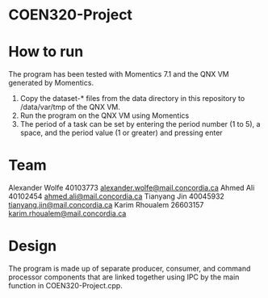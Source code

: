 # COEN320-Project

# How to run
The program has been tested with Momentics 7.1 and the QNX VM generated by Momentics.

1. Copy the dataset-* files from the data directory in this repository to /data/var/tmp of the QNX VM.
2. Run the program on the QNX VM using Momentics
3. The period of a task can be set by entering the period number (1 to 5), a space, and the period value (1 or greater) and pressing enter


# Team
Alexander Wolfe 40103773 alexander.wolfe@mail.concordia.ca
Ahmed Ali 40102454 ahmed.ali@mail.concordia.ca
Tianyang Jin 40045932 tianyang.jin@mail.concordia.ca
Karim Rhoualem 26603157 karim.rhoualem@mail.concordia.ca




# Design
The program is made up of separate producer, consumer, and command processor components that are linked together using IPC by the main function in COEN320-Project.cpp.

